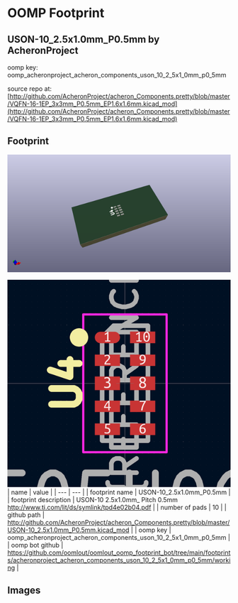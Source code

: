 # OOMP Footprint  
## USON-10_2.5x1.0mm_P0.5mm  by AcheronProject  
  
oomp key: oomp_acheronproject_acheron_components_uson_10_2_5x1_0mm_p0_5mm  
  
source repo at: [http://github.com/AcheronProject/acheron_Components.pretty/blob/master/VQFN-16-1EP_3x3mm_P0.5mm_EP1.6x1.6mm.kicad_mod](http://github.com/AcheronProject/acheron_Components.pretty/blob/master/VQFN-16-1EP_3x3mm_P0.5mm_EP1.6x1.6mm.kicad_mod)  
## Footprint  
  
[![working_kicad_pcb_3d.png](working_kicad_pcb_3d_600.png)](working_kicad_pcb_3d.png)  
  
[![working.png](working_600.png)](working.png)  
| name | value | 
| --- | --- | 
| footprint name | USON-10_2.5x1.0mm_P0.5mm | 
| footprint description | USON-10 2.5x1.0mm_ Pitch 0.5mm http://www.ti.com/lit/ds/symlink/tpd4e02b04.pdf | 
| number of pads | 10 | 
| github path | http://github.com/AcheronProject/acheron_Components.pretty/blob/master/USON-10_2.5x1.0mm_P0.5mm.kicad_mod | 
| oomp key | oomp_acheronproject_acheron_components_uson_10_2_5x1_0mm_p0_5mm | 
| oomp bot github | https://github.com/oomlout/oomlout_oomp_footprint_bot/tree/main/footprints/acheronproject_acheron_components_uson_10_2_5x1_0mm_p0_5mm/working | 
## Images  
